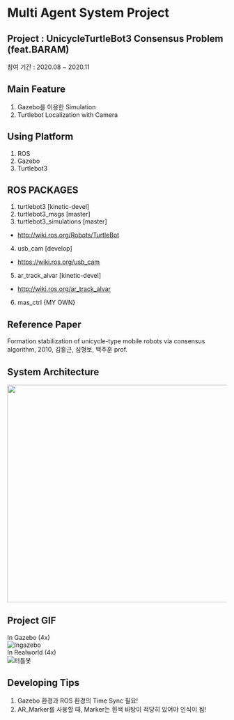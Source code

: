#  Multi Agent System Project

## Project : UnicycleTurtleBot3 Consensus Problem (feat.BARAM)  
  
참여 기간 : 2020.08 ~ 2020.11

## Main Feature  
1. Gazebo를 이용한 Simulation
2. Turtlebot Localization with Camera
  
## Using Platform 
1. ROS
2. Gazebo
3. Turtlebot3

## ROS PACKAGES
1. turtlebot3 [kinetic-devel]
2. turtlebot3_msgs [master]
3. turtlebot3_simulations [master]
 - http://wiki.ros.org/Robots/TurtleBot
4. usb_cam [develop]
 - https://wiki.ros.org/usb_cam
5. ar_track_alvar [kinetic-devel]
 - http://wiki.ros.org/ar_track_alvar
6. mas_ctrl {MY OWN}

## Reference Paper  
Formation stabilization of unicycle-type mobile robots via consensus algorithm, 2010, 김홍근, 심형보, 백주훈 prof.
  
## System Architecture
<img src="https://user-images.githubusercontent.com/52377778/103460258-39603800-4d58-11eb-80c9-fb5eb60af130.PNG" width="800" height="500" />  

## Project GIF  
In Gazebo (4x)  
![Ingazebo](https://user-images.githubusercontent.com/52377778/103500191-ff914d80-4e8d-11eb-9cd5-d6bef15d9b70.gif)  
In Realworld (4x)  
![터틀봇](https://user-images.githubusercontent.com/52377778/103460458-a6c09880-4d59-11eb-879e-18587f697bae.gif)  

## Developing Tips
1. Gazebo 환경과 ROS 환경의 Time Sync 필요!
2. AR_Marker를 사용할 때, Marker는 흰색 바탕이 적당히 있어야 인식이 됨! 

